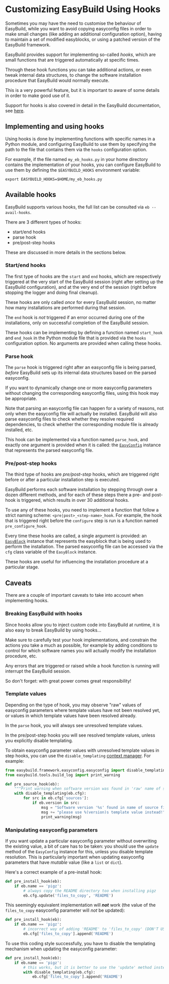 # Customizing EasyBuild Using Hooks

Sometimes you may have the need to customise the behaviour of EasyBuild,
while you want to avoid copying easyconfig files in order to make small changes
(like adding an additional configuration option), having to maintain a set
of modified easyblocks, or using a patched version of the EasyBuild framework.

EasyBuild provides support for implementing so-called *hooks*,
which are small functions that are triggered automatically at specific times.

Through these hook functions you can take additional actions, or even tweak
internal data structures, to change the software installation procedure that EasyBuild
would normally execute.

This is a very powerful feature, but it is important to aware of some details in order
to make good use of it.

Support for hooks is also covered in detail in the EasyBuild documentation, see
[here](https://docs.easybuild.io/en/latest/Hooks.html).


## Implementing and using hooks

Using hooks is done by implementing functions with specific names in a Python module,
and configuring EasyBuild to use them by specifying the path to the file that contains them
via the ``hooks`` configuration option.

For example, if the file named ``my_eb_hooks.py`` in your home directory contains the implementation
of your hooks, you can configure EasyBuild to use them by defining the ``$EASYBUILD_HOOKS`` environment
variable:

```shell
export EASYBUILD_HOOKS=$HOME/my_eb_hooks.py
```

## Available hooks

EasyBuild supports various hooks, the full list can be consulted via ``eb --avail-hooks``.

There are 3 different types of hooks:

- start/end hooks
- parse hook
- pre/post-step hooks

These are discussed in more details in the sections below.

### Start/end hooks

The first type of hooks are the ``start`` and ``end`` hooks, which are respectively triggered
at the very start of the EasyBuild session (right after setting up the EasyBuild configuration),
and at the very end of the session (right before stopping the logger and doing final cleanup).

These hooks are only called *once* for every EasyBuild session, no matter how many installations
are performed during that session.

The ``end`` hook is *not* triggered if an error occurred during one of the installations,
only on successful completion of the EasyBuild session.

These hooks can be implementing by defining a function named ``start_hook`` and ``end_hook``
in the Python module file that is provided via the ``hooks`` configuration option.
No arguments are provided when calling these hooks.

### Parse hook

The ``parse`` hook is triggered right after an easyconfig file is being parsed,
*before* EasyBuild sets up its internal data structures based on the parsed easyconfig.

If you want to dynamically change one or more easyconfig parameters without changing the corresponding
easyconfig files, using this hook may be appropriate.

Note that parsing an easyconfig file can happen for a variety of reasons,
not only when the easyconfig file will actually be installed. EasyBuild will also
parse easyconfig files to check whether they resolve required dependencies,
to check whether the corresponding module file is already installed, etc.

This hook can be implemented via a function named ``parse_hook``, and exactly one
argument is provided when it is called: the [``EasyConfig``](https://docs.easybuild.io/en/latest/api/easybuild.framework.easyconfig.easyconfig.html#easybuild.framework.easyconfig.easyconfig.EasyConfig)
instance that represents the parsed easyconfig file.

### Pre/post-step hooks

The third type of hooks are *pre/post-step* hooks, which are triggered right before or
after a particular installation step is executed.

EasyBuild performs each software installation by stepping through over a dozen different methods,
and for each of these steps there a pre- and post-hook is triggered, which results in over 30
additional hooks.

To use any of these hooks, you need to implement a function that follow a strict naming scheme:
``<pre|post>_<step-name>_hook``. For example, the hook that is triggered right before the ``configure``
step is run is a function named ``pre_configure_hook``.

Every time these hooks are called, a single argument is provided: an [``EasyBlock``](https://docs.easybuild.io/en/latest/api/easybuild.framework.easyblock.html#easybuild.framework.easyblock.EasyBlock)
instance that represents the easyblock that is being used to perform the installation.
The parsed easyconfig file can be accessed via the ``cfg`` class variable of the ``EasyBlock`` instance.

These hooks are useful for influencing the installation procedure at a particular stage.

## Caveats

There are a couple of important caveats to take into account when implementing hooks.

### Breaking EasyBuild with hooks

Since hooks allow you to inject custom code into EasyBuild at runtime,
it is also easy to break EasyBuild by using hooks...

Make sure to carefully test your hook implementations, and constrain the actions
you take a much as possible, for example by adding conditions to control for which
software names you will actually modify the installation procedure, etc.

Any errors that are triggered or raised while a hook function is running
will interrupt the EasyBuild session.

So don't forget: with great power comes great responsibility!

### Template values

Depending on the type of hook, you may observe "raw" values of easyconfig parameters where
template values have not been resolved yet, or values in which template values have been resolved already.

In the ``parse`` hook, you will always see unresolved template values.

In the pre/post-step hooks you will see resolved template values,
unless you explicitly disable templating.

To obtain easyconfig parameter values with unresolved template values in step hooks,
you can use the ``disable_templating`` [context manager](https://docs.python.org/3/reference/compound_stmts.html#with).
For example:

```python
from easybuild.framework.easyconfig.easyconfig import disable_templating
from easybuild.tools.build_log import print_warning

def pre_source_hook(eb):
    """Print warning when software version was found in 'raw' name of source file."""
    with disable_templating(eb.cfg):
        for src in eb.cfg['sources']:
            if eb.version in src:
                msg = "Software version '%s' found in name of source file (%s), " % (eb.version, src)
                msg += "please use %(version)s template value instead!"
                print_warning(msg)
```


### Manipulating easyconfig parameters

If you want update a particular easyconfig parameter without overwriting the existing value,
a bit of care has to be taken: you should use the ``update`` method of the ``EasyConfig`` instance
for this, unless you disable template resolution. This is particularly important when
updating easyconfig parameters that have *mutable* value (like a ``list`` or ``dict``).

Here's a correct example of a pre-install hook:

```python
def pre_install_hook(eb):
    if eb.name == 'pigz':
        # always copy the README directory too when installing pigz
        eb.cfg.update('files_to_copy', 'README')
```

This seemingly equivalent implementation will ***not*** work (the value of the `files_to_copy`
easyconfig parameter will *not* be updated):

```python
def pre_install_hook(eb):
    if eb.name == 'pigz':
        # incorrect way of adding 'README' to 'files_to_copy' (DON'T USE THIS!)
        eb.cfg['files_to_copy'].append('README')
```

To use this coding style successfully, you have to disable the templating mechanism
when updating the easyconfig parameter:

```python
def pre_install_hook(eb):
    if eb.name == 'pigz':
        # this works, but it is better to use the 'update' method instead...
        with disable_templating(eb.cfg):
            eb.cfg['files_to_copy'].append('README')
```
